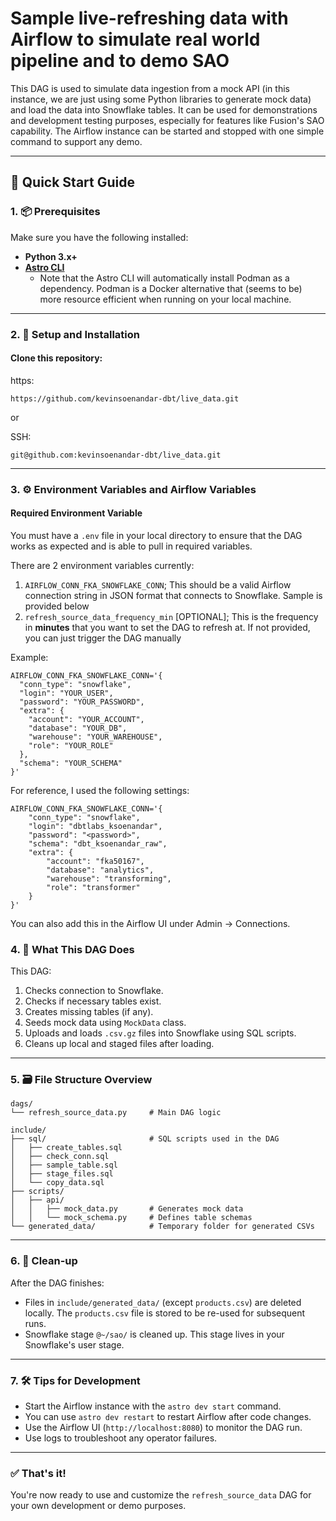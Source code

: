 # Sample live-refreshing data with Airflow to simulate real world pipeline and to demo SAO

This DAG is used to simulate data ingestion from a mock API (in this instance, we are just using some Python libraries to generate mock data) and load the data into Snowflake tables. It can be used for demonstrations and development testing purposes, especially for features like Fusion's SAO capability. The Airflow instance can be started and stopped with one simple command to support any demo.

---

## 🚀 Quick Start Guide

### 1. 📦 Prerequisites

Make sure you have the following installed:

- **Python 3.x+**
- [**Astro CLI**](https://www.astronomer.io/docs/astro/cli/overview/)
    - Note that the Astro CLI will automatically install Podman as a dependency. Podman is a Docker alternative that (seems to be) more resource efficient when running on your local machine.

---

### 2. 🔧 Setup and Installation

#### Clone this repository:
https:
```
https://github.com/kevinsoenandar-dbt/live_data.git
```

or 

SSH:
```
git@github.com:kevinsoenandar-dbt/live_data.git
```

---

### 3. ⚙️ Environment Variables and Airflow Variables

#### Required Environment Variable

You must have a `.env` file in your local directory to ensure that the DAG works as expected and is able to pull in required variables. 

There are 2 environment variables currently:
1. `AIRFLOW_CONN_FKA_SNOWFLAKE_CONN`; This should be a valid Airflow connection string in JSON format that connects to Snowflake. Sample is provided below
2. `refresh_source_data_frequency_min` [OPTIONAL]; This is the frequency in **minutes** that you want to set the DAG to refresh at. If not provided, you can just trigger the DAG manually

Example:
```
AIRFLOW_CONN_FKA_SNOWFLAKE_CONN='{
  "conn_type": "snowflake",
  "login": "YOUR_USER",
  "password": "YOUR_PASSWORD",
  "extra": {
    "account": "YOUR_ACCOUNT",
    "database": "YOUR_DB",
    "warehouse": "YOUR_WAREHOUSE",
    "role": "YOUR_ROLE"
  },
  "schema": "YOUR_SCHEMA"
}'
```

For reference, I used the following settings:

```
AIRFLOW_CONN_FKA_SNOWFLAKE_CONN='{
    "conn_type": "snowflake",
    "login": "dbtlabs_ksoenandar",
    "password": "<password>",
    "schema": "dbt_ksoenandar_raw",
    "extra": {
        "account": "fka50167",
        "database": "analytics",
        "warehouse": "transforming",
        "role": "transformer"
    }
}'
```

You can also add this in the Airflow UI under Admin → Connections.

### 4. 🧪 What This DAG Does

This DAG:
1. Checks connection to Snowflake.
2. Checks if necessary tables exist.
3. Creates missing tables (if any).
4. Seeds mock data using `MockData` class.
5. Uploads and loads `.csv.gz` files into Snowflake using SQL scripts.
6. Cleans up local and staged files after loading.

---

### 5. 🗃️ File Structure Overview

```text
dags/
└── refresh_source_data.py     # Main DAG logic

include/
├── sql/                       # SQL scripts used in the DAG
│   ├── create_tables.sql
│   ├── check_conn.sql
│   ├── sample_table.sql
│   ├── stage_files.sql
│   └── copy_data.sql
├── scripts/
│   ├── api/
│   │   ├── mock_data.py       # Generates mock data
│   │   └── mock_schema.py     # Defines table schemas
└── generated_data/            # Temporary folder for generated CSVs
```

---

### 6. 🧹 Clean-up

After the DAG finishes:
- Files in `include/generated_data/` (except `products.csv`) are deleted locally. The `products.csv` file is stored to be re-used for subsequent runs.
- Snowflake stage `@~/sao/` is cleaned up. This stage lives in your Snowflake's user stage. 

---

### 7. 🛠️ Tips for Development

- Start the Airflow instance with the `astro dev start` command.
- You can use `astro dev restart` to restart Airflow after code changes.
- Use the Airflow UI (`http://localhost:8080`) to monitor the DAG run.
- Use logs to troubleshoot any operator failures.

---

### ✅ That's it!

You're now ready to use and customize the `refresh_source_data` DAG for your own development or demo purposes.